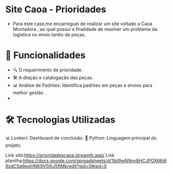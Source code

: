 #  Site Caoa - Prioridades
- Para este case,me encarreguei de realizar um site voltado a Caoa Montadora , ao qual possui a finalidade de resolver um problema da logística no envio tardio de peças.
# 🚀 Funcionalidades
- 🔍 O requerimento de prioridade.
- 🛠️ A dtação e catalogação das peças.
- 📊 Análise de Padrões: Identifica padrões em peças e envios para melhor gestão .
- 
# 🛠️ Tecnologias Utilizadas
📊 LookerI: Dashboard de conclusão.
🐍 Python: Linguagem principal do projeto.

Link site:https://prioridadescaoa.streamlit.app/
Link planilha:https://docs.google.com/spreadsheets/d/1jbI9wN9ny8HCJPOX66i69zdCSp6eoHNK9V5IhJ5ftMk/edit?gid=0#gid=0
